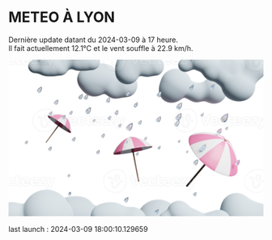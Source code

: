 # METEO À LYON

Dernière update datant du 2024-03-09 à 17 heure.  
Il fait actuellement 12.1°C et le vent souffle à 22.9 km/h.      

![](./.github/rain.png)

last launch : 2024-03-09 18:00:10.129659
